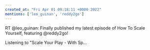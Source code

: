 ```yaml
---
created_at: "Fri Apr 01 09:18:11 +0000 2022"
mentions: ['leo_guinan', 'reddy2go']
---
```


RT @leo_guinan: Finally published my latest episode of How To Scale Yourself, featuring @reddy2go!

Listening to "Scale Your Play - With Sp…